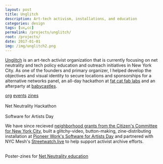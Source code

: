 ```yaml
---
layout: post
title: Unglitch
description: Art-tech activism, installations, and education
categories: design
tags: [ux,cc]
permalink: /projects/unglitch/
root: /projects/
date: 2017-01-01
img: /img/unglitch2.png
---
```


<a href="http://unglitchthe.net/" target="_blank">Unglitch</a> is an art-tech activist organization that is currently focusing on net neutrality and tech policy education and outreach initiatives in New York City. As one of the founders and primary organizer, I helped develop the objectives and visual identity to secure locations and sponsorships for a alternative networks panel, an all-day hackathon at <a href="https://fatcatfablab.org/">fat cat fab labs</a> and an afterparty at <a href="https://www.babycastles.com/" target="_blank">babycastles</a>.

<div class="materials center">
	<a href="http://unglitchthe.net/" target="_blank" class="post-resource" id="sources">org</a>
	<a href="https://express.adobe.com/page/IV0csz3zMoTYd/" target="_blank" class="post-resource" id="sources">events</a>
	<a href="{{ site.baseurl }}/img/unglitch/Poster-Zines.pdf" target="_blank" class="post-resource" id="sources">zines</a>
</div>

<div class="img_full">
	<img class="col one" src="{{ site.baseurl }}/img/unglitch/2018/net neutrality hackathon/digital/IMG_0277.JPG" alt="" title="nn hackathon"/>
	<img class="col one" src="{{ site.baseurl }}/img/unglitch/2018/net neutrality hackathon/digital/SAM_2023.JPG" alt="" title="nn hackathon"/>
	<img class="col one" src="{{ site.baseurl }}/img/unglitch/2018/net neutrality hackathon/digital/SAM_2097.JPG" alt="" title="nn hackathon"/>
</div>

<div class="col three caption">
Net Neutrality Hackathon
</div>

<div class="img_full">
	<img class="col one" src="{{ site.baseurl }}/img/unglitch/2018/s4a/IMG_20180706_195456310.jpg" alt="" title="s4ad"/>
	<img class="col one" src="{{ site.baseurl }}/img/unglitch/2018/s4a/IMG_3838.JPG" alt="" title="s4ad"/>
	<img class="col one" src="{{ site.baseurl }}/img/unglitch/2018/s4a/IMG_20180706_194137927_LL.jpg" alt="" title="s4ad"/>
</div>
<div class="col three caption">
Software for Artists Day
</div>

We have since recieved <a href="www.citizensnyc.org/grants/neighborhood-grants" target="_blank">neighborhood grants from the Citizen's Committee for New York City</a>, built a glitchy-video, button-making, zine-distributing installation at <a href="https://pioneerworks.org/series/software-for-artists-day" target="_blank">Pioneer Work's Software for Artists Day</a> and partnered with NYC Mesh's <a href="/projects/streetwatch-live/" target="_blank">Streetwatch.live</a> to help support activist archive efforts.
 
<div class="img_full">
	<img class="col one" src="{{ site.baseurl }}/img/unglitch/poster1.png" alt="" title="aaron swartz quote"/>
	<img class="col one" src="{{ site.baseurl }}/img/unglitch/poster2.png" alt="" title="laura poitras quote"/>
	<img class="col one" src="{{ site.baseurl }}/img/unglitch/poster3.png" alt="" title="jenny holtzer quote"/>
</div>
<div class="col three caption">
Poster-zines for <a href="img/unglitch/Poster-Zines.pdf" target="_blank">Net Neutrality education</a>
</div>
<div class="img_full">
	<img class="col half" src="{{ site.baseurl }}/img/unglitch/zine1.png" alt="" title="poster back foldable zines"/>
	<img class="col half" src="{{ site.baseurl }}/img/unglitch/zine2.png" alt="" title="poster back foldable zines"/>
</div>